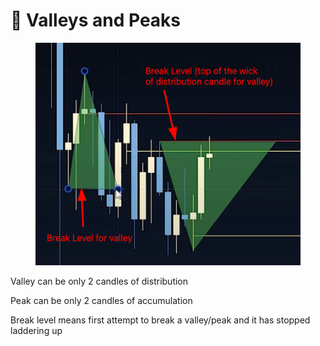 # 🔻 Valleys and Peaks

<figure><img src="../../.gitbook/assets/image (4) (1) (1) (1) (1).png" alt=""><figcaption></figcaption></figure>

Valley can be only 2 candles of distribution

Peak can be only 2 candles of accumulation

Break level means first attempt to break a valley/peak and it has stopped laddering up
